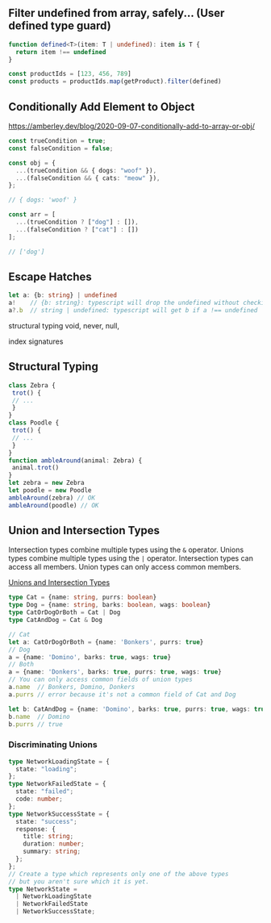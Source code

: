## Filter undefined from array, safely... (User defined type guard)
```typescript
function defined<T>(item: T | undefined): item is T {
  return item !== undefined
}

const productIds = [123, 456, 789]
const products = productIds.map(getProduct).filter(defined)
```

## Conditionally Add Element to Object
https://amberley.dev/blog/2020-09-07-conditionally-add-to-array-or-obj/
```typescript
const trueCondition = true;
const falseCondition = false;

const obj = {
  ...(trueCondition && { dogs: "woof" }),
  ...(falseCondition && { cats: "meow" }),
};

// { dogs: 'woof' }

const arr = [
  ...(trueCondition ? ["dog"] : []),
  ...(falseCondition ? ["cat"] : [])
];

// ['dog']
```

## Escape Hatches
```typescript
let a: {b: string} | undefined
a!    // {b: string}: typescript will drop the undefined without checking
a?.b  // string | undefined: typescript will get b if a !== undefined
```



structural typing
void, never, null, 

index signatures

## Structural Typing
```typescript
class Zebra {
 trot() {
 // ...
 }
}
class Poodle {
 trot() {
 // ...
 }
}
function ambleAround(animal: Zebra) {
 animal.trot()
}
let zebra = new Zebra
let poodle = new Poodle
ambleAround(zebra) // OK
ambleAround(poodle) // OK
```

## Union and Intersection Types
Intersection types combine multiple types using the `&` operator. Unions types combine multiple types using the `|` operator. Intersection types can access all members. Union types can only access common members.

[Unions and Intersection Types](https://www.typescriptlang.org/docs/handbook/unions-and-intersections.html)

```typescript
type Cat = {name: string, purrs: boolean}
type Dog = {name: string, barks: boolean, wags: boolean}
type CatOrDogOrBoth = Cat | Dog
type CatAndDog = Cat & Dog

// Cat
let a: CatOrDogOrBoth = {name: 'Bonkers', purrs: true}
// Dog
a = {name: 'Domino', barks: true, wags: true}
// Both
a = {name: 'Donkers', barks: true, purrs: true, wags: true}
// You can only access common fields of union types
a.name  // Bonkers, Domino, Donkers
a.purrs // error because it's not a common field of Cat and Dog

let b: CatAndDog = {name: 'Domino', barks: true, purrs: true, wags: true}
b.name  // Domino
b.purrs // true
```

### Discriminating Unions
```typescript
type NetworkLoadingState = {
  state: "loading";
};
type NetworkFailedState = {
  state: "failed";
  code: number;
};
type NetworkSuccessState = {
  state: "success";
  response: {
    title: string;
    duration: number;
    summary: string;
  };
};
// Create a type which represents only one of the above types
// but you aren't sure which it is yet.
type NetworkState =
  | NetworkLoadingState
  | NetworkFailedState
  | NetworkSuccessState;
```
